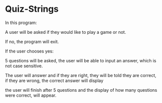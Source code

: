 # Quiz-Strings

In this program:

A user will be asked if they would like to play a game or not.

If no, the program will exit.

If the user chooses yes:

5 questions will be asked, the user will be able to input an answer, which is not case sensitive.

The user will answer and if they are right, they will be told they are correct, if they are wrong, the correct answer will display

the user will finish after 5 questions and the display of how many questions were correct, will appear.
